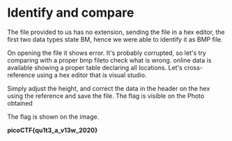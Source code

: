 # Identify and compare

The file provided to us has no extension, sending the file in a hex editor, the first two data types state BM, 
hence we were able to identify it as BMP file.

On opening the file it shows error. It's probably corrupted, so let's try comparing with a proper bmp fileto check what is wrong. online data is available showing
a proper table declaring all locations. Let's cross-reference using a hex editor that is visual studio.

Simply adjust the height, and correct the data in the header on the hex using the reference and save the file. The flag is visible on the Photo obtained

The flag is shown on the image.

**picoCTF{qu1t3_a_v13w_2020}**
